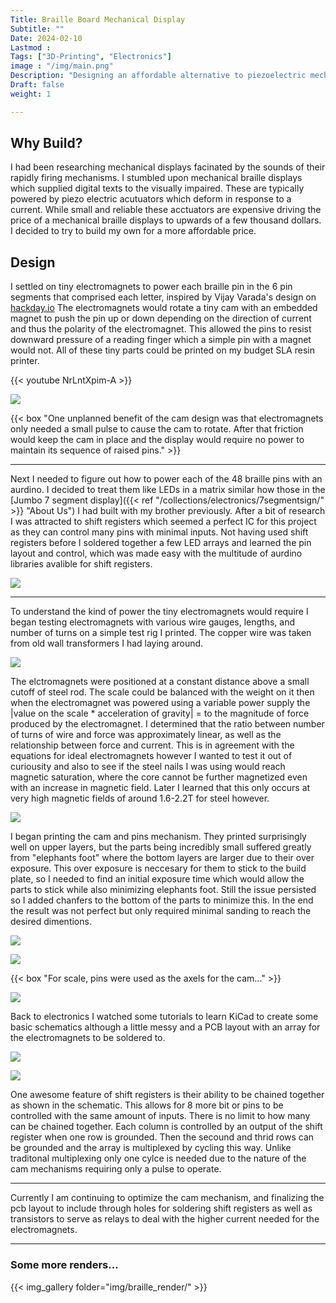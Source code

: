 ```yaml
---
Title: Braille Board Mechanical Display
Subtitle: ""
Date: 2024-02-10
Lastmod : 
Tags: ["3D-Printing", "Electronics"]
image : "/img/main.png"
Description: "Designing an affordable alternative to piezoelectric mechanical braille displays."
Draft: false
weight: 1

---
```


## Why Build?

I had been researching mechanical displays facinated by the sounds of their rapidly firing mechanisms. I stumbled upon mechanical braille displays which supplied digital texts to the visually impaired. These are typically powered by piezo electric acutuators which deform in response to a current. While small and reliable these acctuators are expensive driving the price of a mechanical braille displays to upwards of a few thousand dollars. I decided to try to build my own for a more affordable price.

## Design

I settled on tiny electromagnets to power each braille pin in the 6 pin segments that comprised each letter, inspired by Vijay Varada's design on [hackday.io](https://hackaday.io/project/191181-electromechanical-refreshable-braille-module) The electromagnets would rotate a tiny cam with an embedded magnet to push the pin up or down depending on the direction of current and thus the polarity of the electromagnet. This allowed the pins to resist downward pressure of a reading finger which a simple pin with a magnet would not. All of these tiny parts could be printed on my budget SLA resin printer. 

{{< youtube NrLntXpim-A >}}



![](/img/single_cell_updown.png "") 



{{< box "One unplanned benefit of the cam design was that electromagnets only needed a small pulse to cause the cam to rotate. After that friction would keep the cam in place and the display would require no power to maintain its sequence of raised pins." >}}

***

Next I needed to figure out how to power each of the 48 braille pins with an aurdino. I decided to treat them like LEDs in a matrix similar how those in the [Jumbo 7 segment display]({{< ref "/collections/electronics/7segmentsign/" >}} "About Us") I had built with my brother previously. After a bit of research I was attracted to shift registers which seemed a perfect IC for this project as they can control many pins with minimal inputs. Not having used shift registers before I soldered together a few LED arrays and learned the pin layout and control, which was made easy with the multitude of aurdino libraries avalible for shift registers.  

![](/img/shift_register.jpg "")

---

To understand the kind of power the tiny electromagnets would require I began testing electromagnets with various wire gauges, lengths, and number of turns on a simple test rig I printed. The copper wire was taken from old wall transformers I had laying around.

![](/img/mag_test.jpg "")

The elctromagnets were positioned at a constant distance above a small cutoff of steel rod. The scale could be balanced with the weight on it then when the electromagnet was powered using a variable power supply the |value on the scale * acceleration of gravity| = to the magnitude of force produced by the electromagnet. I determined that the ratio between number of turns of wire and force was approximately linear, as well as the relationship between force and current. This is in agreement with the equations for ideal electromagnets however I wanted to test it out of curiousity and also to see if the steel nails I was using would reach magnetic saturation, where the core cannot be further magnetized even with an increase in magnetic field. Later I learned that this only occurs at very high magnetic fields of around 1.6-2.2T for steel however. 

![](/img/FvT.png "")

I began printing the cam and pins mechanism. They printed surprisingly well on upper layers, but the parts being incredibly small suffered greatly from "elephants foot" where the bottom layers are larger due to their over exposure. This over exposure is neccesary for them to stick to the build plate, so I needed to find an initial exposure time which would allow the parts to stick while also minimizing elephants foot. Still the issue persisted so I added chanfers to the bottom of the parts to minimize this. In the end the result was not perfect but only required minimal sanding to reach the desired dimentions.

![](/img/SLA.jpg "")

![](/img/cam.jpg "")

{{< box "For scale, pins were used as the axels for the cam..." >}}

![](/img/cam2.jpg "")

Back to electronics I watched some tutorials to learn KiCad to create some basic schematics although a little messy and a PCB layout with an array for the electromagnets to be soldered to.

![](/img/schematic.png "")

![](/img/pcb.png "")

One awesome feature of shift registers is their ability to be chained together as shown in the schematic. This allows for 8 more bit or pins to be controlled with the same amount of inputs. There is no limit to how many can be chained together. Each column is controlled by an output of the shift register when one row is grounded. Then the secound and thrid rows can be grounded and the array is multiplexed by cycling this way. Unlike traditonal multiplexing only one cylce is needed due to the nature of the cam mechanisms requiring only a pulse to operate. 

***
Currently I am continuing to optimize the cam mechanism, and finalizing the pcb layout to include through holes for soldering shift registers as well as transistors to serve as relays to deal with the higher current needed for the electromagnets.
***
### Some more renders...

{{< img_gallery  folder="img/braille_render/" >}}

